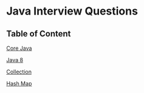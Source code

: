 # Java Interview Questions

## Table of Content

[Core Java](https://github.com/Rajeev-singh-git/Java_Interview_Question/blob/main/JavaCore/src/Oops_README.md)

[Java 8](https://github.com/Rajeev-singh-git/Java_Interview_Question/blob/main/Java%208/Java%208_README.md)

[Collection](https://github.com/Rajeev-singh-git/Java_Interview_Question/tree/main/Collections)

  [Hash Map](https://github.com/Rajeev-singh-git/Java_Interview_Question/blob/main/Collections/src/Map/HashMap_README.md)
